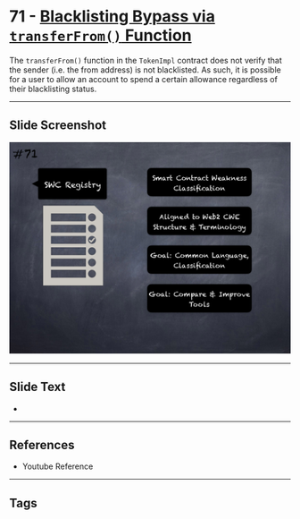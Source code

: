 
# 71 - [Blacklisting Bypass via `transferFrom()` Function](./Blacklisting%20Bypass%20via%20`transferFrom()`%20Function.md)

 The `transferFrom()` function in the `TokenImpl` contract does not verify that the sender (i.e. the from address) is not blacklisted. As such, it is possible for a user to allow an account to spend a certain allowance regardless of their blacklisting status.


___
## Slide Screenshot
![071.png](../../images/6.Audit%20Techniques%20and%20Tools%20101/071.png)
___
## Slide Text
- 
___
## References
- Youtube Reference
___
## Tags
